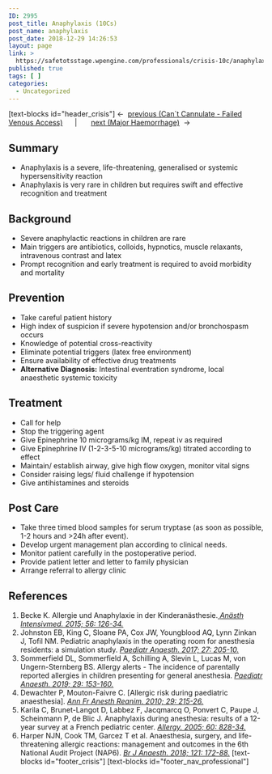 ```yaml
---
ID: 2995
post_title: Anaphylaxis (10Cs)
post_name: anaphylaxis
post_date: 2018-12-29 14:26:53
layout: page
link: >
  https://safetotsstage.wpengine.com/professionals/crisis-10c/anaphylaxis/
published: true
tags: [ ]
categories:
  - Uncategorized
---
```

[text-blocks id="header_crisis"] ←  [previous (Can´t Cannulate - Failed Venous Access)][1]      |       [next (Major Haemorrhage)][2]  → 
## Summary

*   Anaphylaxis is a severe, life-threatening, generalised or systemic hypersensitivity reaction
*   Anaphylaxis is very rare in children but requires swift and effective recognition and treatment

## Background

*   Severe anaphylactic reactions in children are rare
*   Main triggers are antibiotics, colloids, hypnotics, muscle relaxants, intravenous contrast and latex
*   Prompt recognition and early treatment is required to avoid morbidity and mortality

## Prevention

*   Take careful patient history
*   High index of suspicion if severe hypotension and/or bronchospasm occurs
*   Knowledge of potential cross-reactivity
*   Eliminate potential triggers (latex free environment)
*   Ensure availability of effective drug treatments
*   **Alternative Diagnosis:** Intestinal eventration syndrome, local anaesthetic systemic toxicity

## Treatment

*   Call for help
*   Stop the triggering agent
*   Give Epinephrine 10 micrograms/kg IM, repeat iv as required
*   Give Epinephrine IV (1-2-3-5-10 micrograms/kg) titrated according to effect
*   Maintain/ establish airway, give high flow oxygen, monitor vital signs
*   Consider raising legs/ fluid challenge if hypotension
*   Give antihistamines and steroids

## Post Care

*   Take three timed blood samples for serum tryptase (as soon as possible, 1-2 hours and >24h after event).
*   Develop urgent management plan according to clinical needs.
*   Monitor patient carefully in the postoperative period.
*   Provide patient letter and letter to family physician
*   Arrange referral to allergy clinic

## References

1.  Becke K. Allergie und Anaphylaxie in der Kinderanästhesie.[ *Anästh Intensivmed. 2015; 56: 126-34.*][3]
2.  Johnston EB, King C, Sloane PA, Cox JW, Youngblood AQ, Lynn Zinkan J, Tofil NM. Pediatric anaphylaxis in the operating room for anesthesia residents: a simulation study. [*Paediatr Anaesth. 2017; 27: 205-10.*][4]
3.  Sommerfield DL, Sommerfield A, Schilling A, Slevin L, Lucas M, von Ungern-Sternberg BS. Allergy alerts - The incidence of parentally reported allergies in children presenting for general anesthesia. [*Paediatr Anaesth. 2019; 29: 153-160.*][5]
4.  Dewachter P, Mouton-Faivre C. [Allergic risk during paediatric anaesthesia]. [*Ann Fr Anesth Reanim. 2010; 29: 215-26.*][6]
5.  Karila C, Brunet-Langot D, Labbez F, Jacqmarcq O, Ponvert C, Paupe J, Scheinmann P, de Blic J. Anaphylaxis during anesthesia: results of a 12-year survey at a French pediatric center. [*Allergy. 2005; 60: 828-34.*][7]
6.  Harper NJN, Cook TM, Garcez T et al. Anaesthesia, surgery, and life-threatening allergic reactions: management and outcomes in the 6th National Audit Project (NAP6). [*Br J Anaesth. 2018; 121: 172-88.*][8] [text-blocks id="footer_crisis"] [text-blocks id="footer_nav_professional"]

 [1]: /safetots-crisis-sops/cant-cannulate-failed-venous-access/
 [2]: /safetots-crisis-sops/major-haemorrhage/
 [3]: https://www.ai-online.info/abstracts/pdf/dacAbstracts/2013/2013-11-RC284.1.pdf
 [4]: https://www.ncbi.nlm.nih.gov/pubmed/27957774
 [5]: https://www.ncbi.nlm.nih.gov/pubmed/30414337
 [6]: https://www.ncbi.nlm.nih.gov/pubmed/20153947
 [7]: https://www.ncbi.nlm.nih.gov/pubmed/15876315
 [8]: https://www.ncbi.nlm.nih.gov/pubmed/29935569